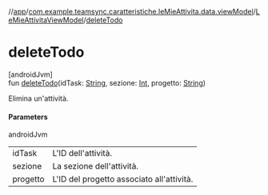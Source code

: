 //[app](../../../index.md)/[com.example.teamsync.caratteristiche.leMieAttivita.data.viewModel](../index.md)/[LeMieAttivitaViewModel](index.md)/[deleteTodo](delete-todo.md)

# deleteTodo

[androidJvm]\
fun [deleteTodo](delete-todo.md)(idTask: [String](https://kotlinlang.org/api/latest/jvm/stdlib/kotlin/-string/index.html), sezione: [Int](https://kotlinlang.org/api/latest/jvm/stdlib/kotlin/-int/index.html), progetto: [String](https://kotlinlang.org/api/latest/jvm/stdlib/kotlin/-string/index.html))

Elimina un'attività.

#### Parameters

androidJvm

| | |
|---|---|
| idTask | L'ID dell'attività. |
| sezione | La sezione dell'attività. |
| progetto | L'ID del progetto associato all'attività. |
